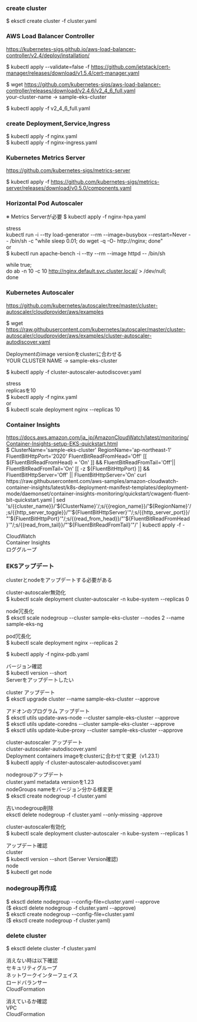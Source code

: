 ### create cluster
$ eksctl create cluster -f cluster.yaml  


### AWS Load Balancer Controller
https://kubernetes-sigs.github.io/aws-load-balancer-controller/v2.4/deploy/installation/  

$ kubectl apply --validate=false -f https://github.com/jetstack/cert-manager/releases/download/v1.5.4/cert-manager.yaml  

$ wget https://github.com/kubernetes-sigs/aws-load-balancer-controller/releases/download/v2.4.6/v2_4_6_full.yaml  
your-cluster-name → sample-eks-cluster  

$ kubectl apply -f v2_4_6_full.yaml  


### create Deployment,Service,Ingress
$ kubectl apply -f nginx.yaml  
$ kubectl apply -f nginx-ingress.yaml  


### Kubernetes Metrics Server
https://github.com/kubernetes-sigs/metrics-server  

$ kubectl apply -f https://github.com/kubernetes-sigs/metrics-server/releases/download/v0.5.0/components.yaml  


### Horizontal Pod Autoscaler
※ Metrics Serverが必要
$ kubectl apply -f nginx-hpa.yaml  

stress  
kubectl run -i --tty load-generator --rm --image=busybox --restart=Never -- /bin/sh -c "while sleep 0.01; do wget -q -O- http://nginx; done"  
 or  
$ kubectl run apache-bench -i --tty --rm --image httpd -- /bin/sh  
<!-- $ kubectl exec -it apache-bench -- sh -->  
  while true;  
  do ab -n 10 -c 10 http://nginx.default.svc.cluster.local/ > /dev/null;  
  done  


### Kubernetes Autoscaler
https://github.com/kubernetes/autoscaler/tree/master/cluster-autoscaler/cloudprovider/aws/examples  

$ wget https://raw.githubusercontent.com/kubernetes/autoscaler/master/cluster-autoscaler/cloudprovider/aws/examples/cluster-autoscaler-autodiscover.yaml  

Deploymentのimage versionをclusterに合わせる  
YOUR CLUSTER NAME → sample-eks-cluster  

$ kubectl apply -f cluster-autoscaler-autodiscover.yaml

stress  
replicasを10  
$ kubectl apply -f nginx.yaml  
 or  
$ kubectl scale deployment nginx --replicas 10  


### Container Insights
https://docs.aws.amazon.com/ja_jp/AmazonCloudWatch/latest/monitoring/Container-Insights-setup-EKS-quickstart.html  
$ ClusterName='sample-eks-cluster'
RegionName='ap-northeast-1'
FluentBitHttpPort='2020'
FluentBitReadFromHead='Off'
[[ ${FluentBitReadFromHead} = 'On' ]] && FluentBitReadFromTail='Off'|| FluentBitReadFromTail='On'
[[ -z ${FluentBitHttpPort} ]] && FluentBitHttpServer='Off' || FluentBitHttpServer='On'
curl https://raw.githubusercontent.com/aws-samples/amazon-cloudwatch-container-insights/latest/k8s-deployment-manifest-templates/deployment-mode/daemonset/container-insights-monitoring/quickstart/cwagent-fluent-bit-quickstart.yaml | sed 's/{{cluster_name}}/'${ClusterName}'/;s/{{region_name}}/'${RegionName}'/;s/{{http_server_toggle}}/"'${FluentBitHttpServer}'"/;s/{{http_server_port}}/"'${FluentBitHttpPort}'"/;s/{{read_from_head}}/"'${FluentBitReadFromHead}'"/;s/{{read_from_tail}}/"'${FluentBitReadFromTail}'"/' | kubectl apply -f -  

CloudWatch  
 Container Insights  
 ロググループ  


### EKSアップデート
clusterとnodeをアップデートする必要がある  

cluster-autoscaler無効化  
$ kubectl scale deployment cluster-autoscaler -n kube-system --replicas 0  

node冗長化  
$ eksctl scale nodegroup --cluster sample-eks-cluster --nodes 2 --name  sample-eks-ng  

pod冗長化  
$ kubectl scale deployment nginx --replicas 2  

$ kubectl apply -f nginx-pdb.yaml  

バージョン確認  
$ kubectl version --short  
Serverをアップデートしたい  

cluster アップデート  
$ eksctl upgrade cluster --name sample-eks-cluster --approve  

アドオンのプログラム アップデート  
$ eksctl utils update-aws-node --cluster sample-eks-cluster --approve  
$ eksctl utils update-coredns --cluster sample-eks-cluster --approve  
$ eksctl utils update-kube-proxy --cluster sample-eks-cluster --approve  

cluster-autoscaler アップデート  
cluster-autoscaler-autodiscover.yaml  
Deployment containers imageをclusterに合わせて変更（v1.23.1）  
$ kubectl apply -f cluster-autoscaler-autodiscover.yaml  

nodegroupアップデート  
cluster.yaml metadata versionを1.23  
nodeGroups nameをバージョン分かる様変更  
$ eksctl create nodegroup -f cluster.yaml  

古いnodegroup削除  
eksctl delete nodegroup -f cluster.yaml --only-missing -approve  

cluster-autoscaler有効化  
$ kubectl scale deployment cluster-autoscaler -n kube-system --replicas 1  

アップデート確認  
cluster  
$ kubectl version --short (Server Version確認)  
node  
$ kubectl get node  


### nodegroup再作成
$ eksctl delete nodegroup --config-file=cluster.yaml --approve  
($ eksctl delete nodegroup -f cluster.yaml --approve)  
$ eksctl create nodegroup --config-file=cluster.yaml  
($ eksctl create nodegroup -f cluster.yaml)  


### delete cluster
$ eksctl delete cluster -f cluster.yaml  

消えない時は以下確認  
セキュリティグループ  
ネットワークインターフェイス  
ロードバランサー  
CloudFormation  

消えているか確認  
VPC  
CloudFormation  
